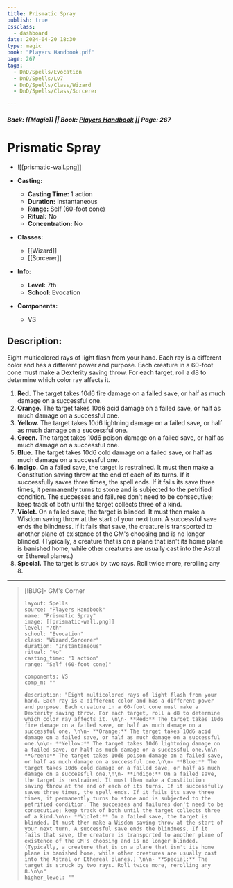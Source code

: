 ```yaml
---
title: Prismatic Spray
publish: true
cssclass:
  - dashboard
date: 2024-04-20 18:30
type: magic
book: "Players Handbook.pdf"
page: 267
tags:
  - DnD/Spells/Evocation
  - DnD/Spells/Lv7
  - DnD/Spells/Class/Wizard
  - DnD/Spells/Class/Sorcerer

---
```


##### Back: [[Magic]] || Book: [Players Handbook](https://drive.google.com/drive/folders/1O5bhpYizcIT5xxAoLOuzCRht_PVS7VSG?usp=sharing) || Page: 267

# Prismatic Spray
- ![[prismatic-wall.png]]
- **Casting:**
    - **Casting Time:** 1 action
    - **Duration:** Instantaneous
    - **Range:** Self (60-foot cone)
    - **Ritual:** No
    - **Concentration:** No
- **Classes:**
    - [[Wizard]]
    - [[Sorcerer]]

- **Info:**
    - **Level:** 7th
    - **School:** Evocation
- **Components:**
    - VS


## Description:
Eight multicolored rays of light flash from your hand. Each ray is a different color and has a different power and purpose. Each creature in a 60-foot cone must make a Dexterity saving throw. For each target, roll a d8 to determine which color ray affects it. 

1. **Red.** The target takes 10d6 fire damage on a failed save, or half as much damage on a successful one. 
2. **Orange.** The target takes 10d6 acid damage on a failed save, or half as much damage on a successful one.
3. **Yellow.** The target takes 10d6 lightning damage on a failed save, or half as much damage on a successful one.
4. **Green.** The target takes 10d6 poison damage on a failed save, or half as much damage on a successful one.
5. **Blue.** The target takes 10d6 cold damage on a failed save, or half as much damage on a successful one.
6. **Indigo.** On a failed save, the target is restrained. It must then make a Constitution saving throw at the end of each of its turns. If it successfully saves three times, the spell ends. If it fails its save three times, it permanently turns to stone and is subjected to the petrified condition. The successes and failures don't need to be consecutive; keep track of both until the target collects three of a kind.
7. **Violet.** On a failed save, the target is blinded. It must then make a Wisdom saving throw at the start of your next turn. A successful save ends the blindness. If it fails that save, the creature is transported to another plane of existence of the GM's choosing and is no longer blinded. (Typically, a creature that is on a plane that isn't its home plane is banished home, while other creatures are usually cast into the Astral or Ethereal planes.) 
8. **Special.** The target is struck by two rays. Roll twice more, rerolling any 8.





---

> [!BUG]- GM's Corner
>
> ```statblock
> layout: Spells
> source: "Players Handbook"
> name: "Prismatic Spray"
> image: [[prismatic-wall.png]]
> level: "7th"
> school: "Evocation"
> class: "Wizard,Sorcerer"
> duration: "Instantaneous"
> ritual: "No"
> casting_time: "1 action"
> range: "Self (60-foot cone)"
>
> components: VS
> comp_m: ""
>
> description: "Eight multicolored rays of light flash from your hand. Each ray is a different color and has a different power and purpose. Each creature in a 60-foot cone must make a Dexterity saving throw. For each target, roll a d8 to determine which color ray affects it. \n\n- **Red:** The target takes 10d6 fire damage on a failed save, or half as much damage on a successful one. \n\n- **Orange:** The target takes 10d6 acid damage on a failed save, or half as much damage on a successful one.\n\n- **Yellow:** The target takes 10d6 lightning damage on a failed save, or half as much damage on a successful one.\n\n- **Green:** The target takes 10d6 poison damage on a failed save, or half as much damage on a successful one.\n\n- **Blue:** The target takes 10d6 cold damage on a failed save, or half as much damage on a successful one.\n\n- **Indigo:** On a failed save, the target is restrained. It must then make a Constitution saving throw at the end of each of its turns. If it successfully saves three times, the spell ends. If it fails its save three times, it permanently turns to stone and is subjected to the petrified condition. The successes and failures don't need to be consecutive; keep track of both until the target collects three of a kind.\n\n- **Violet:** On a failed save, the target is blinded. It must then make a Wisdom saving throw at the start of your next turn. A successful save ends the blindness. If it fails that save, the creature is transported to another plane of existence of the GM's choosing and is no longer blinded. (Typically, a creature that is on a plane that isn't its home plane is banished home, while other creatures are usually cast into the Astral or Ethereal planes.) \n\n- **Special:** The target is struck by two rays. Roll twice more, rerolling any 8.\n\n"
> higher_level: ""
> ```
